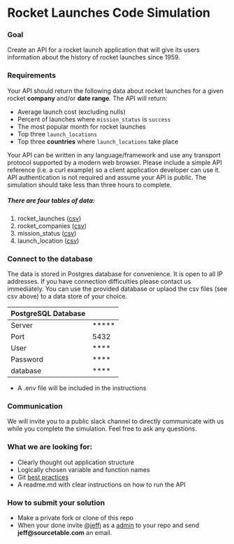 
# Rocket Launches Code Simulation

### Goal
Create an API for a rocket launch application that will give its users information about the history of rocket launches since 1959.

### Requirements
Your API should return the following data about rocket launches for a given rocket __company__ and/or __date range__.  The API will return:

* Average launch cost (excluding nulls)
* Percent of launches where `mission_status` is `success`
* The most popular month for rocket launches
* Top three `launch_locations`
* Top three __countries__ where `launch_locations` take place

Your API can be written in any language/framework and use any transport protocol supported by a modern web browser. Please include a simple API reference (i.e. a curl example) so a client application developer can use it. API authentication is not required and assume your API is public. The simulation should take less than three hours to complete.

##### There are four tables of data:

1. rocket_launches ([csv](https://github.com/sourcetable/rocket-launch-api-simulation/blob/master/csv/rocket_launches.csv))
2. rocket_companies ([csv](https://github.com/sourcetable/rocket-launch-api-simulation/blob/master/csv/rocket_companies.csv))
3. mission_status ([csv](https://github.com/sourcetable/rocket-launch-api-simulation/blob/master/csv/mission_status.csv))
4. launch_location ([csv](https://github.com/sourcetable/rocket-launch-api-simulation/csv/blob/master/csv/launch_location.csv))


### Connect to the database
The data is stored in Postgres database for convenience. It is open to all IP addresses.  If you have connection difficulties please contact us immediately.  You can use the provided database or uplaod the csv files (see csv above) to a data store of your choice.

| PostgreSQL Database| |
|---|---|
| Server|*****|
| Port | 5432 |
| User | **** |
| Password | ****	 |
|database| **** |

* A .env file will be included in the instructions

### Communication
We will invite you to a public slack channel to directly communicate with us while you complete the simulation. Feel free to ask any questions.

### What we are looking for:

* Clearly thought out application structure
* Logically chosen variable and function names
* Git [best practices](https://guides.github.com/introduction/flow/)
* A readme.md with clear instructions on how to run the API


### How to submit your solution
* Make a private fork or clone of this repo
* When your done invite [@jeffj](https://github.com/jeffj) as a [admin](https://docs.github.com/en/github/setting-up-and-managing-organizations-and-teams/repository-permission-levels-for-an-organization#permission-levels-for-repositories-owned-by-an-organization) to your repo and send __jeff@sourcetable.com__ an email.
